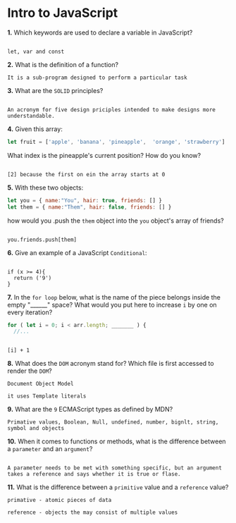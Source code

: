 # Intro to JavaScript

**1.** Which keywords are used to declare a variable in JavaScript?
<!-- enter you answer in the space below -->
```

let, var and const

```
**2.** What is the definition of a function?
<!-- enter you answer in the space below -->
```
It is a sub-program designed to perform a particular task

```
**3.** What are the `SOLID` principles?
<!-- enter you answer in the space below -->
```

An acronym for five design priciples intended to make designs more understandable.

```
**4.** Given this array: 
```js
let fruit = ['apple', 'banana', 'pineapple',  'orange', 'strawberry']
``` 
What index is the pineapple's current position? How do you know?
<!-- enter you answer in the space below -->
```

[2] because the first on ein the array starts at 0

```
**5.** With these two objects: 
```js
let you = { name:"You", hair: true, friends: [] }
let them = { name:"Them", hair: false, friends: [] }
```
how would you .push the `them` object into the `you` object's array of friends?
<!-- enter you answer in the space below -->
```

you.friends.push[them]

```

**6.** Give an example of a JavaScript `Conditional`:
<!-- enter you answer in the space below -->
```

if (x >= 4){
  return ('9')
}

```
**7.** In the `for loop` below, what is the name of the piece belongs inside the empty "______" space? What would you put here to increase `i` by one on every iteration?
```js
for ( let i = 0; i < arr.length; _______ ) {
  //...
```
<!-- enter you answer in the space below -->
```

[i] + 1

```
**8.** What does the `DOM` acronym stand for? Which file is first accessed to render the `DOM`?
<!-- enter you answer in the space below -->
```
Document Object Model

it uses Template literals

```

**9.** What are the `9` ECMAScript types as defined by MDN?
<!-- enter you answer in the space below -->
```
Primative values, Boolean, Null, undefined, number, bignlt, string, symbol and objects

```
**10.** When it comes to functions or methods, what is the difference between a `parameter` and an `argument`?
<!-- enter you answer in the space below -->
```

A parameter needs to be met with something specific, but an argument takes a reference and says whether it is true or flase.

```
**11.** What is the difference between a `primitive` value and a `reference` value?
<!-- enter you answer in the space below -->
```
primative - atomic pieces of data

reference - objects the may consist of multiple values

```